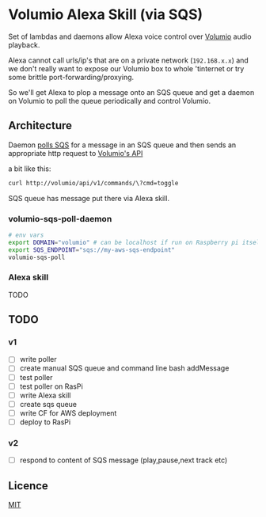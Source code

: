 # Volumio Alexa Skill (via SQS)

Set of lambdas and daemons allow Alexa voice control over [Volumio](https://volumio.org/) audio playback.

Alexa cannot call urls/ip's that are on a private network (`192.168.x.x`) and we don't really want to expose our Volumio box to whole 'tinternet or try some brittle port-forwarding/proxying.  

So we'll get Alexa to plop a message onto an SQS queue and get a daemon on Volumio to poll the queue periodically and control Volumio.

## Architecture

Daemon [polls SQS](poll/) for a message in an SQS queue and then sends an appropriate http request to [Volumio's API](https://volumio.github.io/docs/API/REST_API.html)

a bit like this:

```bash
curl http://volumio/api/v1/commands/\?cmd=toggle
```

SQS queue has message put there via Alexa skill.

### volumio-sqs-poll-daemon

```bash
# env vars
export DOMAIN="volumio" # can be localhost if run on Raspberry pi itself
export SQS_ENDPOINT="sqs://my-aws-sqs-endpoint"
volumio-sqs-poll
```

### Alexa skill

TODO

## TODO

### v1

- [ ] write poller
- [ ] create manual SQS queue and command line bash addMessage
- [ ] test poller
- [ ] test poller on RasPi
- [ ] write Alexa skill
- [ ] create sqs queue
- [ ] write CF for AWS deployment
- [ ] deploy to RasPi

### v2

- [ ] respond to content of SQS message (play,pause,next track etc)

## Licence

[MIT](LICENCE.txt)
